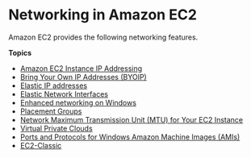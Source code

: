 # Networking in Amazon EC2<a name="ec2-networking"></a>

Amazon EC2 provides the following networking features\.

**Topics**
+ [Amazon EC2 Instance IP Addressing](using-instance-addressing.md)
+ [Bring Your Own IP Addresses \(BYOIP\)](ec2-byoip.md)
+ [Elastic IP addresses](elastic-ip-addresses-eip.md)
+ [Elastic Network Interfaces](using-eni.md)
+ [Enhanced networking on Windows](enhanced-networking.md)
+ [Placement Groups](placement-groups.md)
+ [Network Maximum Transmission Unit \(MTU\) for Your EC2 Instance](network_mtu.md)
+ [Virtual Private Clouds](using-vpc.md)
+ [Ports and Protocols for Windows Amazon Machine Images \(AMIs\)](ports-and-protocols.md)
+ [EC2\-Classic](ec2-classic-platform.md)